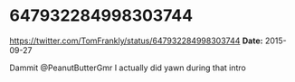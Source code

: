 # 647932284998303744
https://twitter.com/TomFrankly/status/647932284998303744
**Date:** 2015-09-27

Dammit @PeanutButterGmr I actually did yawn during that intro
